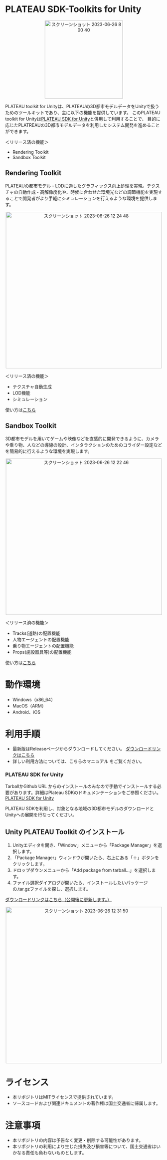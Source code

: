 # PLATEAU SDK-Toolkits for Unity

<p align="center">
<img width="250" alt="スクリーンショット 2023-06-26 8 00 40" src="https://github.com/Project-PLATEAU/PLATEAU-Unity-Toolkit/assets/137732437/efd49976-5506-422f-b9a8-fe7132ef2377">
</p>

PLATEAU toolkit for Unityは、PLATEAUの3D都市モデルデータをUnityで扱うためのツールキットであり、主に以下の機能を提供しています。
このPLATEAU toolkit for Unityは[PLATEAU SDK for Unity](https://github.com/Project-PLATEAU/PLATEAU-SDK-for-Unity)と併用して利用することで、
目的に応じたPLATREAUの3D都市モデルデータを利用したシステム開発を進めることができます。

＜リリース済の機能＞
- Rendering Toolkit
- Sandbox Toolkit

## Rendering Toolkit

PLATEAUの都市モデル・LODに適したグラフィックス向上処理を実現。テクスチャの自動作成・高解像度化や、時候に合わせた環境光などの調節機能を実現することで開発者がより手軽にシミュレーションを行えるような環境を提供します。

<p align="center">
<img width="500" alt="スクリーンショット 2023-06-26 12 24 48" src="https://github.com/Project-PLATEAU/PLATEAU-Unity-Toolkit/assets/137732437/2352f906-157c-46d1-99e0-aa9413e49337">
</p>

＜リリース済の機能＞
- テクスチャ自動生成
- LOD機能
- シミュレーション

使い方は[こちら](https://github.com/Project-PLATEAU/PLATEAU-Unity-Toolkit/blob/main/rendering_toolkit.md)

## Sandbox Toolkit

3D都市モデルを用いてゲームや映像などを直感的に開発できるように、カメラや乗り物、人などの導線の設計、インタラクションのためのコライダー設定などを簡易的に行えるような環境を実現します。

<p align="center">
<img width="500" alt="スクリーンショット 2023-06-26 12 22 46" src="https://github.com/Project-PLATEAU/PLATEAU-Unity-Toolkit/assets/137732437/a33dad18-02e3-4baa-a1d4-918ceefb83eb">
</p>

＜リリース済の機能＞
- Tracks(道路)の配置機能
- 人物エージェントの配置機能
- 乗り物エージェントの配置機能
- Props(施設器具等)の配置機能
  
使い方は[こちら](https://github.com/Project-PLATEAU/PLATEAU-Unity-Toolkit/blob/main/sandbox_toolkit.md)


# 動作環境
- Windows（x86_64）
- MacOS（ARM）
- Android、iOS


# 利用手順
- 最新版はReleaseページからダウンロードしてください。 [ダウンロードリンクはこちら](https://project-plateau.github.io/PLATEAU-SDK-for-Unity/)
- 詳しい利用方法については、こちらのマニュアル をご覧ください。

### PLATEAU SDK for Unity

TarballかGithub URL からのインストールのみなので手動でインストールする必要があります。詳細はPlateau SDKのドキュメンテーションをご参照ください。
[PLATEAU SDK for Unity](https://project-plateau.github.io/PLATEAU-SDK-for-Unity/)

PLATEAU SDKを利用し、対象となる地域の3D都市モデルのダウンロードとUnityへの展開を行なってください。

## Unity PLATEAU Toolkit のインストール

1. Unityエディタを開き、「Window」メニューから「Package Manager」を選択します。
2. 「Package Manager」ウィンドウが開いたら、右上にある「＋」ボタンをクリックします。
3. ドロップダウンメニューから「Add package from tarball...」を選択します。
4. ファイル選択ダイアログが開いたら、インストールしたいパッケージの.tar.gzファイルを探し、選択します。

[ダウンロードリンクはこちら（公開後に更新します。）](https://project-plateau.github.io/PLATEAU-SDK-for-Unity/)

<p align="center">
<img width="500" alt="スクリーンショット 2023-06-26 12 31 50" src="https://github.com/Project-PLATEAU/PLATEAU-Unity-Toolkit/assets/137732437/f40cd78c-2f9c-4302-a70f-f2f4329d09b6">
</p>

# ライセンス
- 本リポジトリはMITライセンスで提供されています。
- ソースコードおよび関連ドキュメントの著作権は国土交通省に帰属します。

# 注意事項
- 本リポジトリの内容は予告なく変更・削除する可能性があります。
- 本リポジトリの利用により生じた損失及び損害等について、国土交通省はいかなる責任も負わないものとします。
